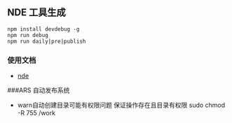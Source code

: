 ## NDE 工具生成
```
npm install devdebug -g 
npm run debug
npm run daily|pre|publish
```
### 使用文档
* [nde](https://www.npmjs.com/package/nde)

###ARS 自动发布系统


* warn自动创建目录可能有权限问题  保证操作存在且目录有权限  sudo chmod -R 755 /work